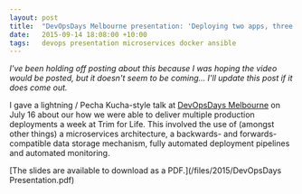 ```yaml
---
layout: post
title:  "DevOpsDays Melbourne presentation: 'Deploying two apps, three microservices and one website with zero hair loss: what worked for us'"
date:   2015-09-14 18:08:00 +10:00
tags:   devops presentation microservices docker ansible
---
```


_I've been holding off posting about this because I was hoping the video would be posted, but it doesn't seem to be coming...
I'll update this post if it does come out._

I gave a lightning / Pecha Kucha-style talk at [DevOpsDays Melbourne](http://www.devopsdays.org/events/2015-melbourne/)
on July 16 about our how we were able to deliver multiple production deployments a week at Trim for Life.
This involved the use of (amongst other things) a microservices architecture, a backwards- and
forwards-compatible data storage mechanism, fully automated deployment pipelines and automated monitoring.

[The slides are available to download as a PDF.](/files/2015/DevOpsDays Presentation.pdf)
